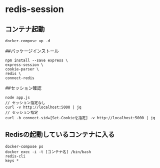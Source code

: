 # redis-session

## コンテナ起動
```
docker-compose up -d
```

##パッケージインストール
```
npm install --save express \
express-session \
cookie-parser \
redis \
connect-redis
```

##セッション確認
```
node app.js 
// セッション指定なし
curl -v http://localhost:5000 | jq
// セッション指定
curl -b connect.sid=[Set-Cookieを指定] -v http://localhost:5000 | jq
```


## Redisの起動しているコンテナに入る
```
docker-compose ps 
docker exec -i -t [コンテナ名] /bin/bash 
redis-cli
keys *
```

